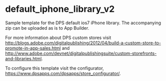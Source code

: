 default_iphone_library_v2
=========================

Sample template for the DPS default ios7 iPhone library. The accompanying zip can be uploaded as is to App Builder.

For more information about DPS custom stores visit http://blogs.adobe.com/digitalpublishing/2012/04/build-a-custom-store-to-promote-in-app-sales.html and http://www.adobe.com/devnet/digitalpublishingsuite/custom-storefronts-and-libraries.html.

To configure this template visit the configurator, https://www.dpsapps.com/dpsapps/store_configurator/.
